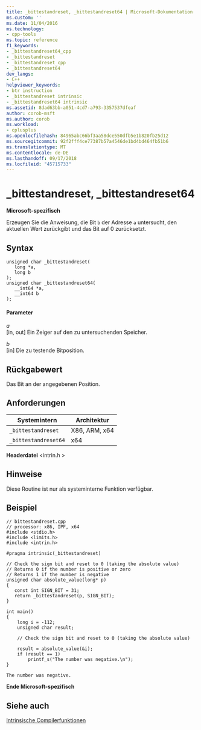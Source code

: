 ```yaml
---
title: _bittestandreset, _bittestandreset64 | Microsoft-Dokumentation
ms.custom: ''
ms.date: 11/04/2016
ms.technology:
- cpp-tools
ms.topic: reference
f1_keywords:
- _bittestandreset64_cpp
- _bittestandreset
- _bittestandreset_cpp
- _bittestandreset64
dev_langs:
- C++
helpviewer_keywords:
- btr instruction
- _bittestandreset intrinsic
- _bittestandreset64 intrinsic
ms.assetid: 8dad63bb-a051-4cd7-a793-3357537dfeaf
author: corob-msft
ms.author: corob
ms.workload:
- cplusplus
ms.openlocfilehash: 84965abc66bf3aa58dce550dfb5e1b820fb25d12
ms.sourcegitcommit: 92f2fff4ce77387b57a4546de1bd4bd464fb51b6
ms.translationtype: MT
ms.contentlocale: de-DE
ms.lasthandoff: 09/17/2018
ms.locfileid: "45715733"
---
```

# <a name="bittestandreset-bittestandreset64"></a>_bittestandreset, _bittestandreset64
**Microsoft-spezifisch**  
  
 Erzeugen Sie die Anweisung, die Bit `b` der Adresse `a` untersucht, den aktuellen Wert zurückgibt und das Bit auf 0 zurücksetzt.  
  
## <a name="syntax"></a>Syntax  
  
```  
unsigned char _bittestandreset(  
   long *a,  
   long b  
);  
unsigned char _bittestandreset64(  
   __int64 *a,  
   __int64 b  
);  
```  
  
#### <a name="parameters"></a>Parameter  
*a*<br/>
[in, out] Ein Zeiger auf den zu untersuchenden Speicher.  
  
*b*<br/>
[in] Die zu testende Bitposition.  
  
## <a name="return-value"></a>Rückgabewert  
 Das Bit an der angegebenen Position.  
  
## <a name="requirements"></a>Anforderungen  
  
|Systemintern|Architektur|  
|---------------|------------------|  
|`_bittestandreset`|X86, ARM, x64|  
|`_bittestandreset64`|x64|  
  
 **Headerdatei** \<intrin.h >  
  
## <a name="remarks"></a>Hinweise  
 Diese Routine ist nur als systeminterne Funktion verfügbar.  
  
## <a name="example"></a>Beispiel  
  
```  
// bittestandreset.cpp  
// processor: x86, IPF, x64  
#include <stdio.h>  
#include <limits.h>  
#include <intrin.h>  
  
#pragma intrinsic(_bittestandreset)  
  
// Check the sign bit and reset to 0 (taking the absolute value)  
// Returns 0 if the number is positive or zero  
// Returns 1 if the number is negative  
unsigned char absolute_value(long* p)  
{  
   const int SIGN_BIT = 31;  
   return _bittestandreset(p, SIGN_BIT);  
}  
  
int main()  
{  
    long i = -112;  
    unsigned char result;  
  
    // Check the sign bit and reset to 0 (taking the absolute value)  
  
    result = absolute_value(&i);  
    if (result == 1)  
        printf_s("The number was negative.\n");     
}  
```  
  
```Output  
The number was negative.  
```  
  
**Ende Microsoft-spezifisch**  
  
## <a name="see-also"></a>Siehe auch  
 [Intrinsische Compilerfunktionen](../intrinsics/compiler-intrinsics.md)